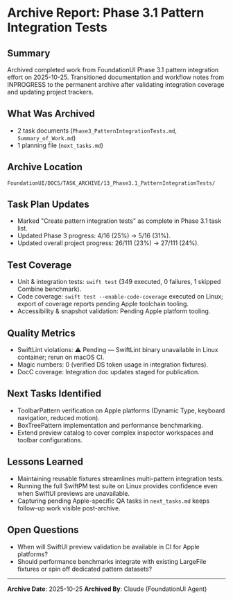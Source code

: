# Archive Report: Phase 3.1 Pattern Integration Tests

## Summary
Archived completed work from FoundationUI Phase 3.1 pattern integration effort on 2025-10-25. Transitioned documentation and workflow notes from INPROGRESS to the permanent archive after validating integration coverage and updating project trackers.

## What Was Archived
- 2 task documents (`Phase3_PatternIntegrationTests.md`, `Summary_of_Work.md`)
- 1 planning file (`next_tasks.md`)

## Archive Location
`FoundationUI/DOCS/TASK_ARCHIVE/13_Phase3.1_PatternIntegrationTests/`

## Task Plan Updates
- Marked "Create pattern integration tests" as complete in Phase 3.1 task list.
- Updated Phase 3 progress: 4/16 (25%) → 5/16 (31%).
- Updated overall project progress: 26/111 (23%) → 27/111 (24%).

## Test Coverage
- Unit & integration tests: `swift test` (349 executed, 0 failures, 1 skipped Combine benchmark).
- Code coverage: `swift test --enable-code-coverage` executed on Linux; export of coverage reports pending Apple toolchain tooling.
- Accessibility & snapshot validation: Pending Apple platform tooling.

## Quality Metrics
- SwiftLint violations: ⚠️ Pending — SwiftLint binary unavailable in Linux container; rerun on macOS CI.
- Magic numbers: 0 (verified DS token usage in integration fixtures).
- DocC coverage: Integration doc updates staged for publication.

## Next Tasks Identified
- ToolbarPattern verification on Apple platforms (Dynamic Type, keyboard navigation, reduced motion).
- BoxTreePattern implementation and performance benchmarking.
- Extend preview catalog to cover complex inspector workspaces and toolbar configurations.

## Lessons Learned
- Maintaining reusable fixtures streamlines multi-pattern integration tests.
- Running the full SwiftPM test suite on Linux provides confidence even when SwiftUI previews are unavailable.
- Capturing pending Apple-specific QA tasks in `next_tasks.md` keeps follow-up work visible post-archive.

## Open Questions
- When will SwiftUI preview validation be available in CI for Apple platforms?
- Should performance benchmarks integrate with existing LargeFile fixtures or spin off dedicated pattern datasets?

---
**Archive Date**: 2025-10-25
**Archived By**: Claude (FoundationUI Agent)
